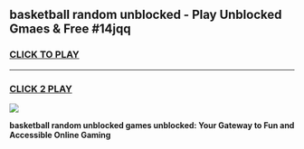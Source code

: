 
## basketball random unblocked - Play Unblocked Gmaes & Free #14jqq
<h3>
<a href="https://premium.freeplayer.one?title=basketball_random_unblocked&ref=03M">CLICK TO PLAY</a></h3>
<hr>

<h3>
<a href="https://premium.freeplayer.one?title=basketball_random_unblocked&ref=03M">CLICK 2 PLAY</a>
  
</h3>

<a href="https://premium.freeplayer.one?title=basketball_random_unblocked&ref=03M"><img src="https://clearcache.store/games.png"></a>


**basketball random unblocked games unblocked: Your Gateway to Fun and Accessible Online Gaming**
